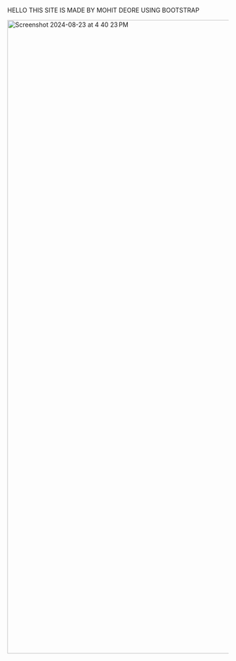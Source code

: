 HELLO THIS SITE IS MADE BY MOHIT DEORE USING BOOTSTRAP


<img width="1440" alt="Screenshot 2024-08-23 at 4 40 23 PM" src="https://github.com/user-attachments/assets/cc4983ce-02b8-4c1a-a943-052736bd6481">
